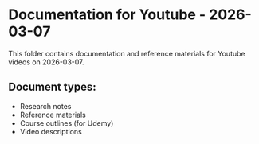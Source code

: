 # Documentation for Youtube - 2026-03-07

This folder contains documentation and reference materials for Youtube videos on 2026-03-07.

## Document types:
- Research notes
- Reference materials
- Course outlines (for Udemy)
- Video descriptions
